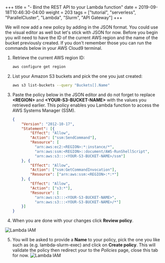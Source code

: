 +++
title = "- Bind the REST API to your Lambda function"
date = 2019-09-18T10:46:30-04:00
weight = 203
tags = ["tutorial", "serverless", "ParallelCluster", "Lambda", "Slurm", "API Gateway"]
+++

We will now add a new policy by adding in the JSON format. You could use the visual editor as well but let's  stick with JSON for now. Before you begin you will need to have the ID of the current AWS region and the name of the bucket previously created. If you don't remember those you can run the commands below in your AWS Cloud9 terminal.

1. Retrieve the current AWS region ID:

    ```bash
    aws configure get region
    ```

2. List your Amazon S3 buckets and pick the one you just created:

    ```bash
    aws s3 list-buckets --query "Buckets[].Name"
    ```

3. Paste the policy below in the JSON editor and do not forget to replace **\<REGION\>** and **\<YOUR-S3-BUCKET-NAME\>** with the values you retrieved earlier. This policy enables you Lambda function to access the AWS Systems Manager (SSM).


    ```json
    {
        "Version": "2012-10-17",
        "Statement": [{
            "Effect": "Allow",
            "Action": ["ssm:SendCommand"],
            "Resource": [
              "arn:aws:ec2:<REGION>:*:instance/*",
              "arn:aws:ssm:<REGION>::document/AWS-RunShellScript",
              "arn:aws:s3:::<YOUR-S3-BUCKET-NAME>/ssm"]
        }, {
            "Effect": "Allow",
            "Action": ["ssm:GetCommandInvocation"],
            "Resource": ["arn:aws:ssm:<REGION>:*:*"]
        }, {
            "Effect": "Allow",
            "Action": ["s3:*"],
            "Resource": [
              "arn:aws:s3:::<YOUR-S3-BUCKET-NAME>",
              "arn:aws:s3:::<YOUR-S3-BUCKET-NAME>/*"]
        }]
    }
    ```

4. When you are done with your changes click **Review policy**.

![Lambda IAM ](/images/serverless/lambda-iamrole4.png)

5. You will be asked to provide a **Name** to your policy, pick the one you like such as (e.g. lambda-slurm-exec) and click on **Create policy**. This will validate the policy then redirect your to the *Policies* page, close this tab for now.
![Lambda IAM ](/images/serverless/lambda-iamrole5.png)
